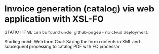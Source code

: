 # Invoice generation (catalog) via web application with XSL-FO
STATIC HTML can be found under github-pages - no cloud deployment.

Starting point: Web form
Goal: Saving the form contents in XML and subsequent processing to catalog PDF with FO processor
